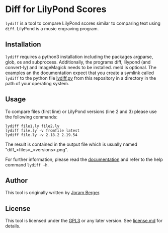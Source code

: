 # Diff for LilyPond Scores

`lydiff` is a tool to compare LilyPond scores similar to comparing text using `diff`.
LilyPond is a music engraving program.

## Installation

`lydiff` requires a python3 installation including the packages argparse, glob, os and subprocess. Additionally, the programs diff, lilypond (and convert-ly) and ImageMagick needs to be installed. meld is optional.
The examples an the documentation expect that you create a symlink called `lydiff` to the python file [lydiff.py](lydiff.py) from this repository in a directory in the path of your operating system.

## Usage

To compare files (first line) or LilyPond versions (line 2 and 3) please use the following commands:
```
lydiff file1.ly file2.ly
lydiff file.ly -v fromfile latest
lydiff file.ly -v 2.18.2 2.19.54
```
The result is contained in the output file which is usually named "diff_&lt;files&gt;_&lt;versions&gt;.png".

For further information, please read the [documentation] and refer to the help command `lydiff -h`.

[documentation]: documentation.md

## Author

This tool is originally written by [Joram Berger](https://github.com/joram-berger "Github profile").

## License

This tool is licensed under the [GPL3] or any later version. See [license.md] for details.

[GPL3]: https://www.gnu.org/licenses/gpl.html "GPL3"
[license.md]: license.md "GPL3+"